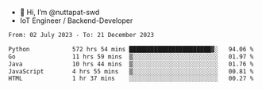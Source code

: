 - 👋 Hi, I’m @nuttapat-swd
- IoT Engineer / Backend-Developer

<!--START_SECTION:waka-->

```txt
From: 02 July 2023 - To: 21 December 2023

Python            572 hrs 54 mins ███████████████████████▓░   94.06 %
Go                11 hrs 59 mins  ▒░░░░░░░░░░░░░░░░░░░░░░░░   01.97 %
Java              10 hrs 44 mins  ▒░░░░░░░░░░░░░░░░░░░░░░░░   01.76 %
JavaScript        4 hrs 55 mins   ▒░░░░░░░░░░░░░░░░░░░░░░░░   00.81 %
HTML              1 hr 37 mins    ░░░░░░░░░░░░░░░░░░░░░░░░░   00.27 %
```

<!--END_SECTION:waka-->
